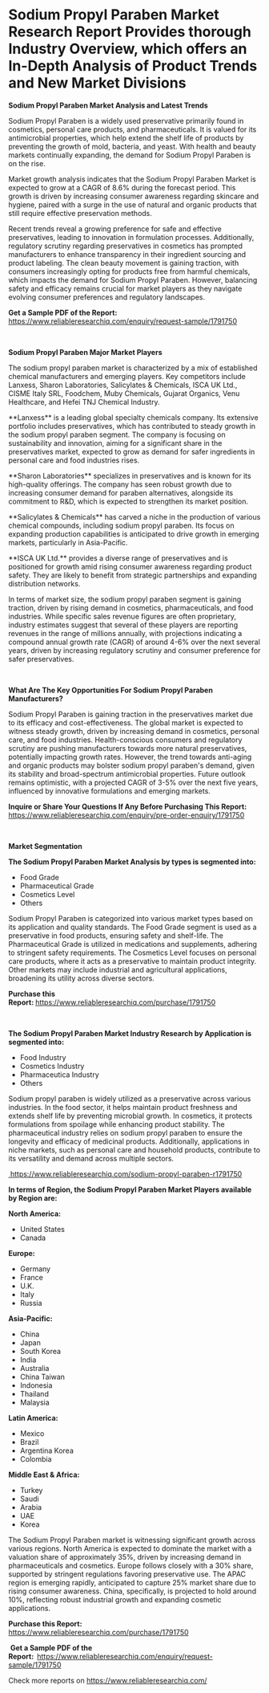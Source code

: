 <p><h1>Sodium Propyl Paraben Market Research Report Provides thorough Industry Overview, which offers an In-Depth Analysis of Product Trends and New Market Divisions</h1></p><p><strong>Sodium Propyl Paraben Market Analysis and Latest Trends</strong></p>
<p><p>Sodium Propyl Paraben is a widely used preservative primarily found in cosmetics, personal care products, and pharmaceuticals. It is valued for its antimicrobial properties, which help extend the shelf life of products by preventing the growth of mold, bacteria, and yeast. With health and beauty markets continually expanding, the demand for Sodium Propyl Paraben is on the rise.</p><p>Market growth analysis indicates that the Sodium Propyl Paraben Market is expected to grow at a CAGR of 8.6% during the forecast period. This growth is driven by increasing consumer awareness regarding skincare and hygiene, paired with a surge in the use of natural and organic products that still require effective preservation methods. </p><p>Recent trends reveal a growing preference for safe and effective preservatives, leading to innovation in formulation processes. Additionally, regulatory scrutiny regarding preservatives in cosmetics has prompted manufacturers to enhance transparency in their ingredient sourcing and product labeling. The clean beauty movement is gaining traction, with consumers increasingly opting for products free from harmful chemicals, which impacts the demand for Sodium Propyl Paraben. However, balancing safety and efficacy remains crucial for market players as they navigate evolving consumer preferences and regulatory landscapes.</p></p>
<p><strong>Get a Sample PDF of the Report:&nbsp;</strong> <a href="https://www.reliableresearchiq.com/enquiry/request-sample/1791750?utm_campaign=103&utm_medium=2&utm_source=Github&utm_content=ia&utm_term=30012025&utm_id=sodium-propyl-paraben">https://www.reliableresearchiq.com/enquiry/request-sample/1791750</a></p>
<p>&nbsp;</p>
<p><strong>Sodium Propyl Paraben Major Market Players</strong></p>
<p><p>The sodium propyl paraben market is characterized by a mix of established chemical manufacturers and emerging players. Key competitors include Lanxess, Sharon Laboratories, Salicylates & Chemicals, ISCA UK Ltd., CISME Italy SRL, Foodchem, Muby Chemicals, Gujarat Organics, Venu Healthcare, and Hefei TNJ Chemical Industry.</p><p>**Lanxess** is a leading global specialty chemicals company. Its extensive portfolio includes preservatives, which has contributed to steady growth in the sodium propyl paraben segment. The company is focusing on sustainability and innovation, aiming for a significant share in the preservatives market, expected to grow as demand for safer ingredients in personal care and food industries rises.</p><p>**Sharon Laboratories** specializes in preservatives and is known for its high-quality offerings. The company has seen robust growth due to increasing consumer demand for paraben alternatives, alongside its commitment to R&D, which is expected to strengthen its market position.</p><p>**Salicylates & Chemicals** has carved a niche in the production of various chemical compounds, including sodium propyl paraben. Its focus on expanding production capabilities is anticipated to drive growth in emerging markets, particularly in Asia-Pacific.</p><p>**ISCA UK Ltd.** provides a diverse range of preservatives and is positioned for growth amid rising consumer awareness regarding product safety. They are likely to benefit from strategic partnerships and expanding distribution networks.</p><p>In terms of market size, the sodium propyl paraben segment is gaining traction, driven by rising demand in cosmetics, pharmaceuticals, and food industries. While specific sales revenue figures are often proprietary, industry estimates suggest that several of these players are reporting revenues in the range of millions annually, with projections indicating a compound annual growth rate (CAGR) of around 4-6% over the next several years, driven by increasing regulatory scrutiny and consumer preference for safer preservatives.</p></p>
<p>&nbsp;</p>
<p><strong>What Are The Key Opportunities For Sodium Propyl Paraben Manufacturers?</strong></p>
<p><p>Sodium Propyl Paraben is gaining traction in the preservatives market due to its efficacy and cost-effectiveness. The global market is expected to witness steady growth, driven by increasing demand in cosmetics, personal care, and food industries. Health-conscious consumers and regulatory scrutiny are pushing manufacturers towards more natural preservatives, potentially impacting growth rates. However, the trend towards anti-aging and organic products may bolster sodium propyl paraben's demand, given its stability and broad-spectrum antimicrobial properties. Future outlook remains optimistic, with a projected CAGR of 3-5% over the next five years, influenced by innovative formulations and emerging markets.</p></p>
<p><strong>Inquire or Share Your Questions If Any Before Purchasing This Report:</strong> <a href="https://www.reliableresearchiq.com/enquiry/pre-order-enquiry/1791750?utm_campaign=103&utm_medium=2&utm_source=Github&utm_content=ia&utm_term=30012025&utm_id=sodium-propyl-paraben">https://www.reliableresearchiq.com/enquiry/pre-order-enquiry/1791750</a></p>
<p>&nbsp;</p>
<p><strong>Market Segmentation</strong></p>
<p><strong>The Sodium Propyl Paraben Market Analysis by types is segmented into:</strong></p>
<p><ul><li>Food Grade</li><li>Pharmaceutical Grade</li><li>Cosmetics Level</li><li>Others</li></ul></p>
<p><p>Sodium Propyl Paraben is categorized into various market types based on its application and quality standards. The Food Grade segment is used as a preservative in food products, ensuring safety and shelf-life. The Pharmaceutical Grade is utilized in medications and supplements, adhering to stringent safety requirements. The Cosmetics Level focuses on personal care products, where it acts as a preservative to maintain product integrity. Other markets may include industrial and agricultural applications, broadening its utility across diverse sectors.</p></p>
<p><strong>Purchase this Report:&nbsp;</strong><a href="https://www.reliableresearchiq.com/purchase/1791750?utm_campaign=103&utm_medium=2&utm_source=Github&utm_content=ia&utm_term=30012025&utm_id=sodium-propyl-paraben">https://www.reliableresearchiq.com/purchase/1791750</a></p>
<p>&nbsp;</p>
<p><strong>The Sodium Propyl Paraben Market Industry Research by Application is segmented into:</strong></p>
<p><ul><li>Food Industry</li><li>Cosmetics Industry</li><li>Pharmaceutica Industry</li><li>Others</li></ul></p>
<p><p>Sodium propyl paraben is widely utilized as a preservative across various industries. In the food sector, it helps maintain product freshness and extends shelf life by preventing microbial growth. In cosmetics, it protects formulations from spoilage while enhancing product stability. The pharmaceutical industry relies on sodium propyl paraben to ensure the longevity and efficacy of medicinal products. Additionally, applications in niche markets, such as personal care and household products, contribute to its versatility and demand across multiple sectors.</p></p>
<p><a href="https://www.reliableresearchiq.com/sodium-propyl-paraben-r1791750?utm_campaign=103&utm_medium=2&utm_source=Github&utm_content=ia&utm_term=30012025&utm_id=sodium-propyl-paraben">&nbsp;https://www.reliableresearchiq.com/sodium-propyl-paraben-r1791750</a></p>
<p><strong>In terms of Region, the Sodium Propyl Paraben Market Players available by Region are:</strong></p>
<p>
    <p> <strong> North America: </strong>
        <ul>
            <li>United States</li>
            <li>Canada</li>
        </ul>
        </p> 
    <p> <strong> Europe: </strong>
        <ul>
            <li>Germany</li>
            <li>France</li>
            <li>U.K.</li>
            <li>Italy</li>
            <li>Russia</li>
        </ul>
        </p> 
    <p> <strong> Asia-Pacific: </strong>
        <ul>
            <li>China</li>
            <li>Japan</li>
            <li>South Korea</li>
            <li>India</li>
            <li>Australia</li>
            <li>China Taiwan</li>
            <li>Indonesia</li>
            <li>Thailand</li>
            <li>Malaysia</li>
        </ul>
        </p> 
    <p> <strong> Latin America: </strong>
        <ul>
            <li>Mexico</li>
            <li>Brazil</li>
            <li>Argentina Korea</li>
            <li>Colombia</li>
        </ul>
        </p> 
    <p> <strong> Middle East & Africa: </strong>
        <ul>
            <li>Turkey</li>
            <li>Saudi</li>
            <li>Arabia</li>
            <li>UAE</li>
            <li>Korea</li>
        </ul>
    </p>
    </p>
<p><p>The Sodium Propyl Paraben market is witnessing significant growth across various regions. North America is expected to dominate the market with a valuation share of approximately 35%, driven by increasing demand in pharmaceuticals and cosmetics. Europe follows closely with a 30% share, supported by stringent regulations favoring preservative use. The APAC region is emerging rapidly, anticipated to capture 25% market share due to rising consumer awareness. China, specifically, is projected to hold around 10%, reflecting robust industrial growth and expanding cosmetic applications.</p></p>
<p><strong>Purchase this Report: </strong><a href="https://www.reliableresearchiq.com/purchase/1791750?utm_campaign=103&utm_medium=2&utm_source=Github&utm_content=ia&utm_term=30012025&utm_id=sodium-propyl-paraben">https://www.reliableresearchiq.com/purchase/1791750</a></p>
<p>&nbsp;<strong>Get a Sample PDF of the Report:&nbsp;&nbsp;</strong><a href="https://www.reliableresearchiq.com/enquiry/request-sample/1791750?utm_campaign=103&utm_medium=2&utm_source=Github&utm_content=ia&utm_term=30012025&utm_id=sodium-propyl-paraben">https://www.reliableresearchiq.com/enquiry/request-sample/1791750</a></p>
<p><strong></strong></p>
<p>Check more reports on <a href="https://www.reliableresearchiq.com/?utm_campaign=103&utm_medium=2&utm_source=Github&utm_content=ia&utm_term=30012025&utm_id=sodium-propyl-paraben">https://www.reliableresearchiq.com/</a></p>